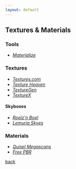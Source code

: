 ```yaml
---
layout: default
---
```


## Textures & Materials

### Tools

* _[Materialize](http://www.boundingboxsoftware.com/materialize/index.php)_

### Textures

* _[Textures.com](https://www.textures.com/)_
* _[Texture Heaven](https://texturehaven.com/)_
* _[TextureGen](http://www.texturegen.com/)_
* _[TextureX](https://texturex.com/)_

#### Skyboxes

* _[Roelz'n Boel](https://reije081.home.xs4all.nl/skyboxes/)_
* _[Lemuria Skyes](https://www.lemuria.org/Unity/Skyboxes/Skyboxes/Skyboxes_List.html)_

### Materials

* _[Quixel Megascans](https://megascans.se/)_
* _[Free PBR](https://freepbr.com/)_

[back](../)
